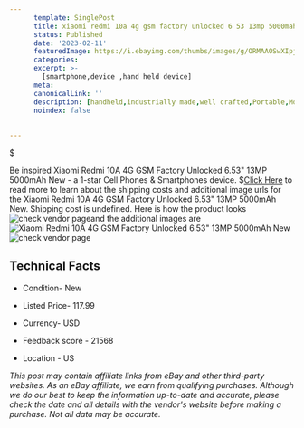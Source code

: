 ```yaml
---
      template: SinglePost
      title: xiaomi redmi 10a 4g gsm factory unlocked 6 53 13mp 5000mah new
      status: Published
      date: '2023-02-11'
      featuredImage: https://i.ebayimg.com/thumbs/images/g/ORMAAOSwXIpjKx~3/s-l225.jpg
      categories: 
      excerpt: >-
        [smartphone,device ,hand held device]
      meta:
      canonicalLink: ''
      description: [handheld,industrially made,well crafted,Portable,Mobile,Compact,Convenient,Lightweight,Maneuverable,Man-portable,Miniature,Carriable,Hand-held,Light,Holdable,Transportable,Mobile device,Pocket-sized,On-the-go,Wireless,Cordless,Compact size,Convenient size, smartphone,device ,hand held device]
      noindex: false
      
        
---
```

$

Be inspired Xiaomi Redmi 10A 4G GSM Factory Unlocked 6.53" 13MP 5000mAh New - a 1-star Cell Phones & Smartphones device.
$[Click Here](https://www.ebay.com/itm/115462045105?hash=item1ae212fdb1%3Ag%3AORMAAOSwXIpjKx%7E3&mkevt=1&mkcid=1&mkrid=711-53200-19255-0&campid=%253CePNCampaignId%253E&customid=%253CreferenceId%253E&toolid=10049) to read more to learn about the shipping costs and additional image urls for the Xiaomi Redmi 10A 4G GSM Factory Unlocked 6.53" 13MP 5000mAh New. Shipping cost is undefined. Here is how the product looks ![check vendor page](https://i.ebayimg.com/thumbs/images/g/ORMAAOSwXIpjKx~3/s-l225.jpg)and the additional images are![Xiaomi Redmi 10A 4G GSM Factory Unlocked 6.53" 13MP 5000mAh New](https://i.ebayimg.com/images/g/ORMAAOSwXIpjKx~3/s-l960.jpg)![check vendor page]()



 ## Technical Facts 



     
      

 - Condition- New 


      

 - Listed Price- 117.99 


      

 - Currency- USD 


      

 - Feedback score - 21568 


      

 - Location - US 


      
      

 *_This post may contain affiliate links from eBay and other third-party websites. As an eBay affiliate, we earn from qualifying purchases. Although we do our best to keep the information up-to-date and accurate, please check the date and all details with the vendor's website before making a purchase. Not all data may be accurate._*






